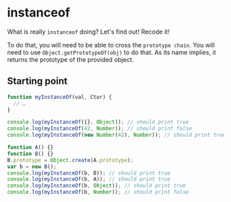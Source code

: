 # instanceof

What is really `instanceof` doing? Let's find out! Recode it!

To do that, you will need to be able to cross the `prototype chain`. You will need to use `Object.getPrototypeOf(obj)` to do that. As its name implies, it returns the prototype of the provided object.

## Starting point

```js
function myInstanceOf(val, Ctor) {
  // …
}

console.log(myInstanceOf({}, Object)); // should print true
console.log(myInstanceOf(42, Number)); // should print false
console.log(myInstanceOf(new Number(42), Number)); // should print true

function A() {}
function B() {}
B.prototype = Object.create(A.prototype);
var b = new B();
console.log(myInstanceOf(b, B)); // should print true
console.log(myInstanceOf(b, A)); // should print true
console.log(myInstanceOf(b, Object)); // should print true
console.log(myInstanceOf(b, Number)); // should print false
```
